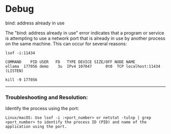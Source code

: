 # Debug

bind: address already in use

The "bind: address already in use" error indicates that a program or service is attempting to use a network port that is already in use by another process on the same machine. This can occur for several reasons: 

```
lsof -i:11434

COMMAND    PID USER   FD   TYPE DEVICE SIZE/OFF NODE NAME
ollama  177056 demo    3u  IPv4 107047      0t0  TCP localhost:11434 (LISTEN)

kill -9 177056
```


---
### Troubleshooting and Resolution:

Identify the process using the port:
```
Linux/macOS: Use lsof -i :<port_number> or netstat -tulnp | grep <port_number> to identify the process ID (PID) and name of the application using the port.
```
